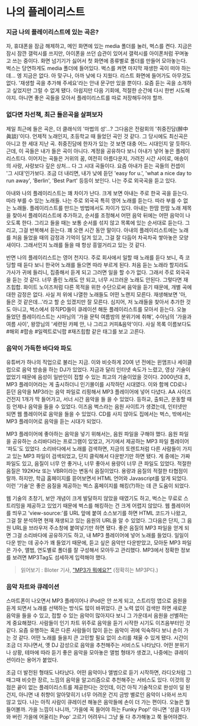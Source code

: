 # 나의 플레이리스트

### 지금 나의 플레이리스트에 있는 곡은?

자, 휴대폰을 잠금 해제하고, 메인 화면에 있는 media 폴더를 눌러, 벅스를 켠다. 지금은 잠시 잠깐 갤럭시를 쓰지만, 아이폰을 쓰던 습관이 있어서 갤럭시를 아이폰처럼 꾸며놓고 쓰는 중이다. 화면 넘기기가 싫어서 첫 화면에 종류별로 폴더를 만들어 모아놓는다. 벅스는 당연하게도 media 폴더에 들어있다. 벅스를 켜면 마지막 재생한 곡이 떠야 하는데... 엥 지금은 없다. 아 맞구나, 아까 낮에 다 지웠다. 리스트 화면에 들어가도 아무것도 없다. '재생할 곡을 추가해 주세요'라는 안내 문구만 있을 뿐이다. 요즘 듣는 곡을 소개하고 싶었지만 그럴 수 없게 됐다. 아쉽지만 다음 기회에, 적절한 순간에 다시 한번 시도해야지. 아니면 좋은 곡들을 모아서 플레이리스트를 따로 저장해두어야 할까.



### 없다면 차선책, 최근 들은곡을 살펴보자

제일 최근에 들은 곡은, 더 클래식의 '마법의 성'...? 그다음은 전람회의 '취중진담(醉中眞談)'이다. 언제적 노래인지, 초등학교 때 들었던 곡인 것 같다. 그 당시에도 최신곡은 아니고 한 세대 지난 곡. 취중진담에 한자가 있는 것 보면 대충 어느 시대인지 알 듯하다. 근데, 이 곡들은 내가 들은 곡이 아니다. 계정을 공유하다 보니 아내가 넣어 놓은 플레이리스트다. 이어지는 곡들은 거위의 꿈, 여전히 아름다운지, 가려진 시간 사이로, 애송이의 사랑, 사랑보다 깊은 상처... 다 그 시대 곡들이다. 요즘 아내가 듣는 곡들의 컨셉이 '그 시대'인가보다. 조금 더 내리면, 내가 낮에 듣던 'easy for u.', 'what a nice day to run away', 'Berlin', 'Best Part' 등등이 보인다. 나는 주로 외국곡을 듣고 있다.

아내와 나의 플레이리스트는 꽤 차이가 난다. 크게 보면 아내는 주로 한국 곡을 듣는다. 따라 부를 수 있는 노래들. 나는 주로 외국곡 특히 영어 노래를 듣는다. 따라 부를 수 없는 노래들. 플레이리스트를 만드는 방법에서도 차이가 있다. 아내는 한땀 한땀 노래 제목을 찾아서 플레이리스트에 추가하고, 순서를 조정해서 어떤 음악 뒤에는 어떤 음악이 나오도록 한다. 그리고 들을 때는 보통 순서를 섞지 않고 목록에 있는 순서대로 듣는다. 그리고, 그걸 반복해서 듣는다. 꽤 오랜 시간 동안 말이다. 아내의 플레이리스트에는 노래를 처음 들었을 때의 감정과 기억이 담겨 있고, 그걸 잘 다듬어 차곡차곡 쌓아놓은 모양새이다. 그래서인지 노래를 들을 때 항상 흥얼거리고 있는 것 같다.

반면 나의 플레이리스트는 영어 천지다. 주로 회사에서 일할 때 노래를 듣다 보니, 즉 코딩할 때 듣다 보니 한국어 노래를 들으면 따라 부르게 된다. 처음 듣는 노래라 할지라도 가사가 귀에 들리니, 집중해서 듣게 되고 그러면 일을 할 수가 없다. 그래서 주로 외국곡을 듣는 것 같다. 너무 졸린 노래도 안 되고, 너무 시끄러운 노래도 안된다. 그렇다면 재즈힙합. 화이트 노이즈처럼 다른 목적을 위한 수단으로써 음악을 듣기 때문에, 개별 곡에 대한 감정은 없다. 사실 저 위에 나열한 노래들도 어떤 노랜지 모른다. 재생해보면 '아, 들은 것 같은데...'라고 할 순 있겠지만 잘 모른다. 심지어, 저 노래들을 찾아서 추가한 것도 아니고, 벅스에서 뮤직PD들이 큐레이션 해둔 플레이리스트를 모아서 듣는다. 오늘 들었던 플레이리스트는 시마님의 '가을 문턱 여름밤의 분위기에 취해', 수아님의 '가을과 여름 사이', 왕깡님의 '세련된 카페 안, 나 그리고 커피&음악'이다. 사실 목록 이름보다도 #해외 #팝송 #일렉트로닉팝 #재즈힙합 같은 태그를 보고 고른다.



### 음악이 가득한 바다와 파도

유튜버가 하나의 직업으로 불리는 지금. 이와 비슷하게 20여 년 전에는 윈앰프나 세이클럽으로 음악 방송을 하는 DJ가 있었다. 지금과 달리 인터넷 속도가 느렸고, 영상 기술이 없었기 때문에 음성이 일반인이 접할 수 있는 최고의 기술이었을 것이다. 2000년대 초, MP3 플레이어라는 게 출시하더니 인기몰이를 시작하던 시대였다. 이와 함께 CD로나 듣던 음악을 MP3라는 음악 파일로 리핑해서 MP3 플레이어에 넣어 다녔다. AA 사이즈 건전지 1개가 딱 들어가고, 서너 시간 음악을 들 을 수 있었다. 등하교, 출퇴근, 운동할 때 등 언제나 음악을 들을 수 있었다. 이즈음 벅스라는 음원 사이트가 생겼는데, 인터넷만 되면 웹 플레이어로 음악을 들을 수 있었다. CD를 사지 않아도 집에서는 벅스, 밖에서는 MP3 플레이어로 음악을 듣는 시대가 되었다.

MP3 플레이어에 좋아하는 음악을 넣기 위해서는, 음원 파일을 구해야 했다. 음원 파일을 공유하는 소리바다라는 프로그램이 있었고, 거기에서 제공하는 MP3 파일 플레이어 '파도'도 있었다. 소리바다에서 노래를 검색하면, 지금의 토렌트처럼 다른 사람들이 가지고 있는 MP3 파일이 검색되었고, 단지 클릭해서 다운받기만 하면 됐다. 게 중에는 가짜 파일도 있고, 음질이 너무 안 좋거나, 너무 좋아서 용량이 너무 큰 파일도 있었다. 적절한 음질은 192KHz 또는 VBR이라는 변동식 음질이었다. 용량과 음질의 적절한 타협점이랄까. 하지만, 학급 홈페이지를 뜯어보면서 HTML 언어와 Javascript를 알게 되었다. 이런 '기술'은 좋은 음질을 제공하는 벅스 홈페이지를 해킹(?)하는 데 큰 도움이 되었다.

웹 기술의 초창기, 보안 개념이 크게 발달하지 않았을 때였기도 하고, 벅스는 무료로 스트리밍을 제공하고 있었기 때문에 벅스를 해킹하는 건 크게 어렵지 않았다. 웹 플레이어를 띄우고 'view-source:'를 URL 앞에 붙여 소스보기를 하면 HTML 코드가 나왔고, 그걸 잘 분석하면 현재 재생되고 있는 음원의 URL을 알 수 있었다. 그다음은 단지, 그 음원 URL을 브라우저 주소창에 붙여넣기만 하면 됐다. 좋은 음질의 MP3 파일을 얻게 되면 그걸 소리바다에 공유하기도 하고, 내 MP3 플레이어에 넣어 노래를 들었다. 일일이 다운 받는 데 공수가 꽤 들었기 때문에, 듣고 싶은 음악만 다운받았고, 모아둔 MP3 파일은 가수, 앨범, 연도별로 폴더를 잘 구성해서 모아두고 관리했다. MP3에서 정확한 정보를 보려면 MP3Tag도 섬세하게 입력해야 했다.

> 읽어보기 : Bloter 기사, ["MP3가 뭐예요?"](http://www.bloter.net/archives/406208) (정확히는 MP3P다.)



### 음악 차트와 큐레이션

스마트폰이 나오면서 MP3 플레이어나 iPod은 안 쓰게 되고, 스트리밍 앱으로 음원을 듣게 되면서 노래를 선택하는 방식도 많이 바뀌었다. 큰 노력 없이 검색만 하면 새로운 음악을 들을 수 있고, 접할 수 있는 음악이 많아지다 보니 그 가운데서 음원을 선별하는 게 중요해졌다. 사람들이 인기 차트 위주로 음악을 듣기 시작한 시기도 이즈음부터인 것 같다. 요즘 유행하는 혹은 다른 사람들이 많이 듣는 음악이 귀에 익숙하다 보니 손이 가는 것 같다. 어떤 노래를 들을지 큰 고민할 필요 없이 소리를 채울 수 있게 됐다. 시간이 조금 더 지나면서, 옛 DJ 감성으로 음악을 추천해주는 서비스도 나타났다. 어떤 분위기나 상황, 테마에 따라 듣기 좋은 음악을 모아놓은 앨범 형태가 생겼고, 나중에는 큐레이션이라는 용어가 붙었다.

조금 더 발전된 형태도 나타났다. 어떤 음악이나 앨범으로 듣기 시작하면, 라디오처럼 그때그때 비슷한 장르, 느낌의 음악을 알고리즘으로 추천해주는 서비스도 있다. 이것의 장점은 끝이 없는 플레이리스트를 제공한다는 것인데, 이건 아직 기술적으로 완성이 덜 된 건지, 아니면 내 취향이 알아맞히기 너무 어려운 건지 금방 별로인 음악이 나와서 쓰지 않고 있다. 나는 아직 사람이 큐레이션 해놓은 음악들에 손이 더 가는 편이다. 오늘은 뭘 들어볼까. 가을 느낌이 나니까, '가을에 꼭 들어야 하는 Funky Pop!' 아니면 '성큼 다가와 버린 가을에 어울리는 Pop' 고르기 어려우니 그냥 둘 다 추가해놓고 쭉 들어야겠다.
